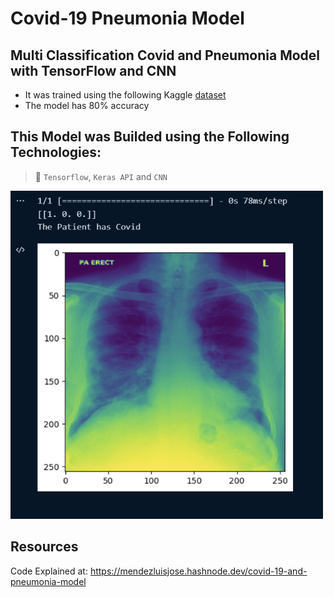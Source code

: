 # Covid-19 Pneumonia Model
## Multi Classification Covid and Pneumonia Model with TensorFlow and CNN
- It was trained using the following Kaggle [dataset](https://www.kaggle.com/datasets/pranavraikokte/covid19-image-dataset)
- The model has 80% accuracy
## This Model was Builded using the Following Technologies:
> 📌 `Tensorflow`, `Keras API` and `CNN`

<img src="covid.png" width="500"/>

## Resources
Code Explained at: https://mendezluisjose.hashnode.dev/covid-19-and-pneumonia-model



